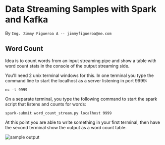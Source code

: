 # Data Streaming Samples with Spark and Kafka
By `Ing. Jimmy Figueroa A -- jimmyfigueroa@me.com`

## Word Count
Idea is to count words from an input streaming pipe and show a table with word count stats in the console of the output streaming side.

You'll need 2 unix terminal windows for this. In one terminal you type the command line to start the localhost as a server listening in port 9999: 

    nc -l 9999

On a separate terminal, you type the following command to start the spark script that listens and counts for words:

    spark-submit word_count_stream.py localhost 9999

At this point you are able to write something in your first terminal, then have the second terminal show the output as a word count table.

  ![sample output](https://imgur.com/J7Qy3I5)
